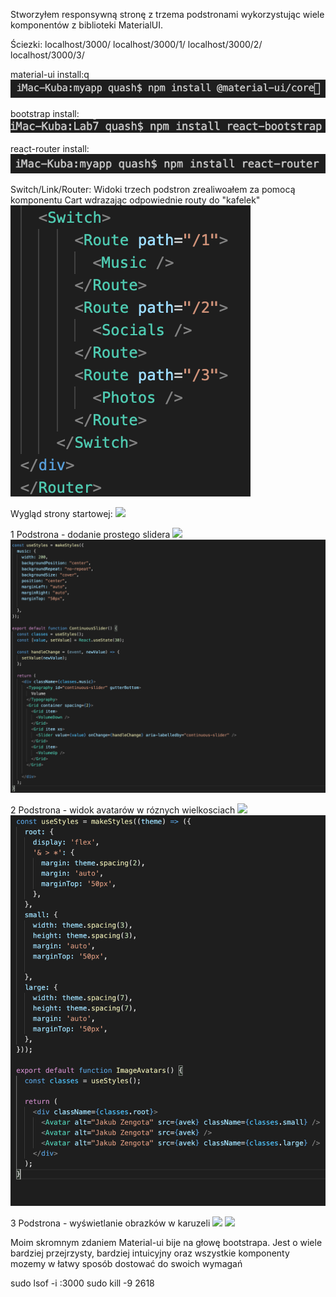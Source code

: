 Stworzyłem responsywną stronę z trzema podstronami wykorzystując wiele komponentów z biblioteki MaterialUI.

Ściezki:
localhost/3000/
localhost/3000/1/
localhost/3000/2/
localhost/3000/3/

material-ui install:q
![](img/1.png)

bootstrap install:
![](img/2.png)

react-router install:
![](img/3.png)

Switch/Link/Router:
Widoki trzech podstron zrealiwoałem za pomocą komponentu Cart wdrazając odpowiednie routy do "kafelek"
![](img/9.png)

Wygląd strony startowej:
![](img/4.png)

1 Podstrona - dodanie prostego slidera
![](img/5.png)
![](img/11.png)

2 Podstrona - widok avatarów w róznych wielkosciach
![](img/6.png)
![](img/13.png)

3 Podstrona - wyświetlanie obrazków w karuzeli
![](img/7.png)
![](img/8.png)

Moim skromnym zdaniem Material-ui bije na głowę bootstrapa. Jest o wiele bardziej przejrzysty, bardziej intuicyjny oraz wszystkie komponenty mozemy w łatwy sposób dostować do swoich wymagań

sudo lsof -i :3000
sudo kill -9 2618
